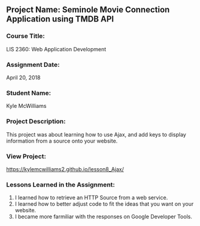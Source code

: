 ## Project Name:  Seminole Movie Connection Application using TMDB API

### Course Title:
LIS 2360:  Web Application Development

### Assignment Date:  
April 20, 2018

### Student Name:  
Kyle McWilliams

### Project Description:
This project was about learning how to use Ajax, and add keys to display information from a source onto your website. 

### View Project:
https://kylemcwilliams2.github.io/lesson8_Ajax/


### Lessons Learned in the Assignment:
1. I learned how to retrieve an HTTP Source from a web service. 
2. I learned how to better adjust code to fit the ideas that you want on your website.
3. I became more farmiliar with the responses on Google Developer Tools. 
